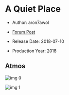 # A Quiet Place

* Author: aron7awol

* [Forum Post](https://www.avsforum.com/threads/bass-eq-for-filtered-movies.2995212/post-56721056)

* Release Date: 2018-07-10
* Production Year: 2018

## Atmos

![img 0](https://i.imgur.com/zAfPqmV.jpg)

![img 1](https://i.imgur.com/dkcYg3b.jpg)

